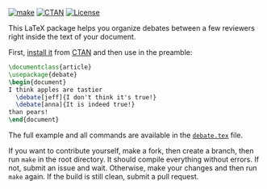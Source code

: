 [![make](https://github.com/yegor256/debate/actions/workflows/l3build.yml/badge.svg)](https://github.com/yegor256/debate/actions/workflows/l3build.yml)
[![CTAN](https://img.shields.io/ctan/v/debate)](https://ctan.org/pkg/debate)
[![License](https://img.shields.io/badge/license-MIT-green.svg)](https://github.com/yegor256/debate/blob/master/LICENSE.txt)

This LaTeX package helps you organize debates between a few reviewers
right inside the text of your document.

First, [install it](https://en.wikibooks.org/wiki/LaTeX/Installing_Extra_Packages)
from [CTAN](https://ctan.org/pkg/debate) 
and then use in the preamble:

```tex
\documentclass{article}
\usepackage{debate}
\begin{document}
I think apples are tastier
  \debate[jeff]{I don't think it's true!}
  \debate[anna]{It is indeed true!}
than pears!
\end{document}
```

The full example and all commands are available in the 
[`debate.tex`](https://github.com/yegor256/debate/blob/master/debate.tex) file.

If you want to contribute yourself, make a fork, then create a branch, 
then run `make` in the root directory.
It should compile everything without errors. If not, submit an issue and wait.
Otherwise, make your changes and then run `make` again. If the build is
still clean, submit a pull request.
